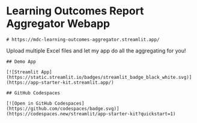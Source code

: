 # Learning Outcomes Report Aggregator Webapp
```
# https://mdc-learning-outcomes-aggregator.streamlit.app/

```
Upload multiple Excel files and let my app do all the aggregating for you!

```
## Demo App

[![Streamlit App](https://static.streamlit.io/badges/streamlit_badge_black_white.svg)](https://app-starter-kit.streamlit.app/)

## GitHub Codespaces

[![Open in GitHub Codespaces](https://github.com/codespaces/badge.svg)](https://codespaces.new/streamlit/app-starter-kit?quickstart=1)

